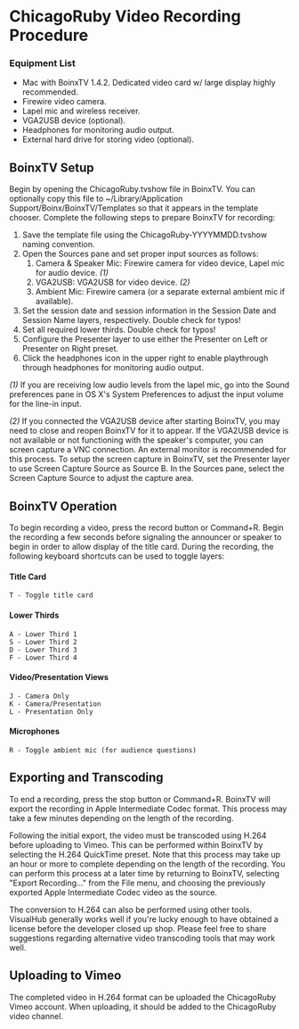 ChicagoRuby Video Recording Procedure
=====================================

### Equipment List

* 	Mac with BoinxTV 1.4.2.
	Dedicated video card w/ large display highly recommended.
* 	Firewire video camera.
* 	Lapel mic and wireless receiver.
* 	VGA2USB device (optional).
* 	Headphones for monitoring audio output.
* 	External hard drive for storing video (optional).

## BoinxTV Setup

Begin by opening the ChicagoRuby.tvshow file in BoinxTV. You can optionally copy this file to ~/Library/Application Support/Boinx/BoinxTV/Templates so that it appears in the template chooser. Complete the following steps to prepare BoinxTV for recording:

1. 	Save the template file using the ChicagoRuby-YYYYMMDD.tvshow
	naming convention.
2.	Open the Sources pane and set proper input sources as follows:
	1.	Camera & Speaker Mic: Firewire camera for video device,
		Lapel mic for audio device. *(1)*
	2.	VGA2USB: VGA2USB for video device. *(2)*
	3.	Ambient Mic: Firewire camera (or a separate external ambient
		mic if available).
3.	Set the session date and session information in the Session Date
	and Session Name layers, respectively. Double check for typos!
4.	Set all required lower thirds. Double check for typos!
5.	Configure the Presenter layer to use either the Presenter on Left or
	Presenter on Right preset.
6.	Click the headphones icon in the upper right to enable playthrough
	through headphones for monitoring audio output.
	
*(1)* If you are receiving low audio levels from the lapel mic, go into the Sound preferences pane in OS X's System Preferences to adjust the input volume for the line-in input.

*(2)* If you connected the VGA2USB device after starting BoinxTV, you may need to close and reopen BoinxTV for it to appear. If the VGA2USB device is not available or not functioning with the speaker's computer, you can screen capture a VNC connection. An external monitor is recommended for this process. To setup the screen capture in BoinxTV, set the Presenter layer to use Screen Capture Source as Source B. In the Sources pane, select the Screen Capture Source to adjust the capture area.

## BoinxTV Operation

To begin recording a video, press the record button or Command+R. Begin the recording a few seconds before signaling the announcer or speaker to begin in order to allow display of the title card. During the recording, the following keyboard shortcuts can be used to toggle layers:

#### Title Card

	T - Toggle title card

#### Lower Thirds

	A - Lower Third 1
	S - Lower Third 2
	D - Lower Third 3
	F - Lower Third 4

#### Video/Presentation Views	

	J - Camera Only
	K - Camera/Presentation
	L - Presentation Only
	
#### Microphones

	R - Toggle ambient mic (for audience questions)
	
## Exporting and Transcoding

To end a recording, press the stop button or Command+R. BoinxTV will export the recording in Apple Intermediate Codec format. This process may take a few minutes depending on the length of the recording.

Following the initial export, the video must be transcoded using H.264 before uploading to Vimeo. This can be performed within BoinxTV by selecting the H.264 QuickTime preset. Note that this process may take up an hour or more to complete depending on the length of the recording. You can perform this process at a later time by returning to BoinxTV, selecting "Export Recording..." from the File menu, and choosing the previously exported Apple Intermediate Codec video as the source.

The conversion to H.264 can also be performed using other tools. VisualHub generally works well if you're lucky enough to have obtained a license before the developer closed up shop. Please feel free to share suggestions regarding alternative video transcoding tools that may work well.

## Uploading to Vimeo

The completed video in H.264 format can be uploaded the ChicagoRuby Vimeo account. When uploading, it should be added to the ChicagoRuby video channel.